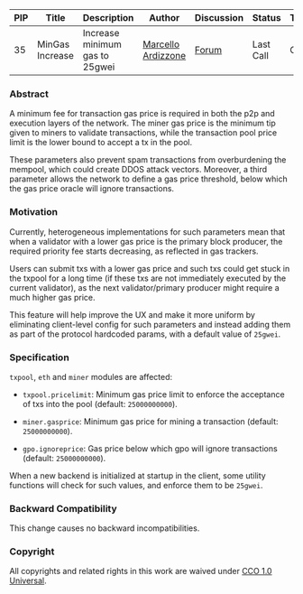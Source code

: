 | PIP | Title          | Description                    | Author                        | Discussion | Status      | Type                                     | Date                  |
|-----|----------------|--------------------------------|------------------------------|------------|-------------|------------------------------------------|-----------------------|
| 35  | MinGas Increase | Increase minimum gas to 25gwei | [Marcello Ardizzone](https://https://github.com/marcello33)| [Forum](https://forum.polygon.technology/t/pip-for-min-gas-increase-in-polygon-pos/13856)  | Last Call | Core | 2024-04-30

### Abstract

A minimum fee for transaction gas price is required in both the p2p and execution layers of the network. The miner gas price is the minimum tip given to miners to validate transactions, while the transaction pool price limit is the lower bound to accept a tx in the pool. 

These parameters also prevent spam transactions from overburdening the mempool, which could create DDOS attack vectors. Moreover, a third parameter allows the network to define a gas price threshold, below which the gas price oracle will ignore transactions.

###  Motivation

Currently, heterogeneous implementations for such parameters mean that when a validator with a lower gas price is the primary block producer, the required priority fee starts decreasing, as reflected in gas trackers.

Users can submit txs with a lower gas price and such txs could get stuck in the txpool for a long time (if these txs are not immediately executed by the current validator), as the next validator/primary producer might require a much higher gas price.

This feature will help improve the UX and make it more uniform by eliminating client-level config for such parameters and instead adding them as part of the protocol hardcoded params, with a default value of `25gwei`.


### Specification

`txpool`, `eth` and `miner` modules are affected:

-   `txpool.pricelimit`: Minimum gas price limit to enforce the acceptance of txs into the pool (default: `25000000000`).

-   `miner.gasprice`: Minimum gas price for mining a transaction (default: `25000000000`).

-   `gpo.ignoreprice`: Gas price below which gpo will ignore transactions (default: `25000000000`).


When a new backend is initialized at startup in the client, some utility functions will check for such values, and enforce them to be `25gwei`.


### Backward Compatibility

This change causes no backward incompatibilities.

### Copyright

All copyrights and related rights in this work are waived under [CCO 1.0 Universal](https://creativecommons.org/publicdomain/zero/1.0/legalcode).
